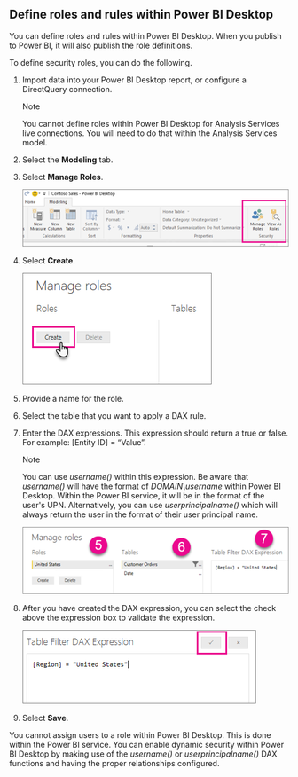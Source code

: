 ## Define roles and rules within Power BI Desktop
You can define roles and rules within Power BI Desktop. When you publish to Power BI, it will also publish the role definitions.

To define security roles, you can do the following.

1. Import data into your Power BI Desktop report, or configure a DirectQuery connection.
   
   > [!NOTE]
   > You cannot define roles within Power BI Desktop for Analysis Services live connections. You will need to do that within the Analysis Services model.
   > 
   > 
2. Select the **Modeling** tab.
3. Select **Manage Roles**.
   
   ![](./media/rls-desktop-define-roles/powerbi-desktop-security.png)
4. Select **Create**.
   
   ![](./media/rls-desktop-define-roles/powerbi-desktop-security-create-role.png)
5. Provide a name for the role. 
6. Select the table that you want to apply a DAX rule.
7. Enter the DAX expressions. This expression should return a true or false. For example: [Entity ID] = “Value”.
   
   > [!NOTE]
   > You can use *username()* within this expression. Be aware that *username()* will have the format of *DOMAIN\username* within Power BI Desktop. Within the Power BI service, it will be in the format of the user's UPN. Alternatively, you can use *userprincipalname()* which will always return the user in the format of their user principal name.
   > 
   > 
   
   ![](./media/rls-desktop-define-roles/powerbi-desktop-security-create-rule.png)
8. After you have created the DAX expression, you can select the check above the expression box to validate the expression.
   
   ![](./media/rls-desktop-define-roles/powerbi-desktop-security-validate-dax.png)
9. Select **Save**.

You cannot assign users to a role within Power BI Desktop. This is done within the Power BI service. You can enable dynamic security within Power BI Desktop by making use of the *username()* or *userprincipalname()* DAX functions and having the proper relationships configured.

